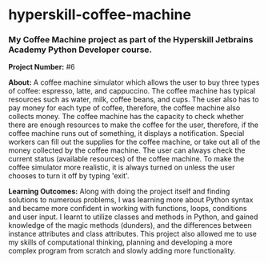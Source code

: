 # hyperskill-coffee-machine
### My Coffee Machine project as part of the Hyperskill Jetbrains Academy Python Developer course.

**Project Number:** #6

**About:** A coffee machine simulator which allows the user to buy three types of coffee: espresso, latte, and cappuccino. The coffee machine has typical resources such as water, milk, coffee beans, and cups. The user also has to pay money for each type of coffee, therefore, the coffee machine also collects money. The coffee machine has the capacity to check whether there are enough resources to make the coffee for the user, therefore, if the coffee machine runs out of something, it displays a notification. Special workers can fill out the supplies for the coffee machine, or take out all of the money collected by the coffee machine. The user can always check the current status (available resources) of the coffee machine. To make the coffee simulator more realistic, it is always turned on unless the user chooses to turn it off by typing 'exit'.

**Learning Outcomes:** Along with doing the project itself and finding solutions to numerous problems, I was learning more about Python syntax and became more confident in working with functions, loops, conditions and user input. I learnt to utilize classes and methods in Python, and gained knowledge of the magic methods (dunders), and the differences between instance attributes and class attributes. This project also allowed me to use my skills of computational thinking, planning and developing a more complex program from scratch and slowly adding more functionality.
